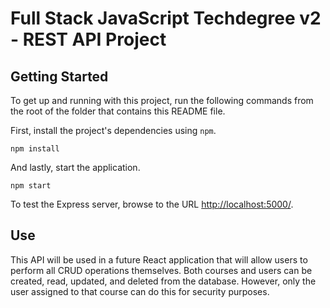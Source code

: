
# Full Stack JavaScript Techdegree v2 - REST API Project



## Getting Started

To get up and running with this project, run the following commands from the root of the folder that contains this README file.

First, install the project's dependencies using `npm`.

```
npm install

```

And lastly, start the application.

```
npm start
```

To test the Express server, browse to the URL [http://localhost:5000/](http://localhost:5000/).

## Use

This API will be used in a future React application that will allow users to perform all CRUD operations themselves. Both courses and users can be created, read, updated, and deleted from the database. However, only the user assigned to that course can do this for security purposes. 
